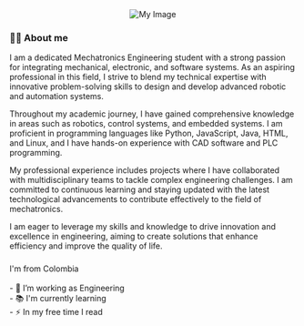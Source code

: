 <div align="center">
  <img src="imagen presentacion" alt="My Image" />
</div>


###

<h3 align="left">👩‍💻 About me</h3>
I am a dedicated Mechatronics Engineering student with a strong passion for integrating mechanical, electronic, and software systems. As an aspiring professional in this field, I strive to blend my technical expertise with innovative problem-solving skills to design and develop advanced robotic and automation systems.

Throughout my academic journey, I have gained comprehensive knowledge in areas such as robotics, control systems, and embedded systems. I am proficient in programming languages like Python, JavaScript, Java, HTML, and Linux, and I have hands-on experience with CAD software and PLC programming.

My professional experience includes projects where I have collaborated with multidisciplinary teams to tackle complex engineering challenges. I am committed to continuous learning and staying updated with the latest technological advancements to contribute effectively to the field of mechatronics.

I am eager to leverage my skills and knowledge to drive innovation and excellence in engineering, aiming to create solutions that enhance efficiency and improve the quality of life.

###

<p align="left">I'm from Colombia <br><br>- 🔭 I’m working as Engineering <br>- 📚 I'm currently learning <br>- ⚡ In my free time I read</p>

###
